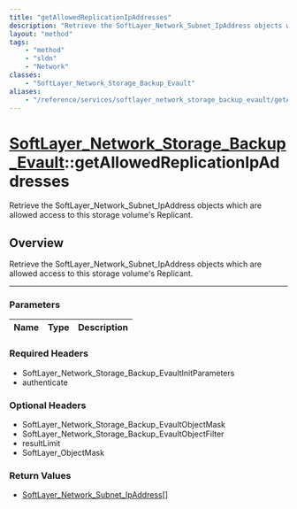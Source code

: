 ```yaml
---
title: "getAllowedReplicationIpAddresses"
description: "Retrieve the SoftLayer_Network_Subnet_IpAddress objects which are allowed access to this storage volume's Replicant."
layout: "method"
tags:
    - "method"
    - "sldn"
    - "Network"
classes:
    - "SoftLayer_Network_Storage_Backup_Evault"
aliases:
    - "/reference/services/softlayer_network_storage_backup_evault/getAllowedReplicationIpAddresses"
---
```

# [SoftLayer_Network_Storage_Backup_Evault](/reference/services/SoftLayer_Network_Storage_Backup_Evault)::getAllowedReplicationIpAddresses


Retrieve the SoftLayer_Network_Subnet_IpAddress objects which are allowed access to this storage volume's Replicant.


## Overview 
Retrieve the SoftLayer_Network_Subnet_IpAddress objects which are allowed access to this storage volume's Replicant.

-----

### Parameters 
|Name | Type | Description |
| --- | --- | --- |


### Required Headers
* SoftLayer_Network_Storage_Backup_EvaultInitParameters
* authenticate


### Optional Headers
* SoftLayer_Network_Storage_Backup_EvaultObjectMask
* SoftLayer_Network_Storage_Backup_EvaultObjectFilter
* resultLimit
* SoftLayer_ObjectMask

### Return Values
* <a href='/reference/datatypes/SoftLayer_Network_Subnet_IpAddress'>SoftLayer_Network_Subnet_IpAddress[] </a>




